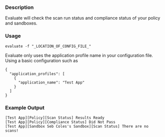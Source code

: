 ### Description
Evaluate will check the scan run status and compliance status of your policy and sandboxes.

### Usage
`evaluate -f "_LOCATION_OF_CONFIG_FILE_"`

Evaluate only uses the application profile name in your configuration file. Using a basic configuration such as

```
{
  "application_profiles": [
    {
      "application_name": "Test App"
    }
  ]
}
```

### Example Output

```
[Test App][Policy][Scan Status] Results Ready
[Test App][Policy][Compliance Status] Did Not Pass
[Test App][Sandbox Seb Coles's Sandbox][Scan Status] There are no scans!
```